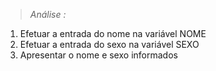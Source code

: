 > *Análise :*
1. Efetuar a entrada do nome na variável NOME
2. Efetuar a entrada do sexo na variável SEXO
3. Apresentar o nome e sexo informados

